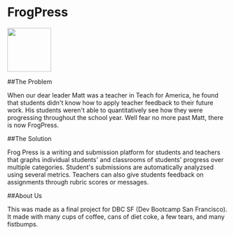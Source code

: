 FrogPress
=========

<img style = "width: 100px" src = "http://frogpress.herokuapp.com/assets/frog-transparent-e0a3ab57389c0c9660d8043222f477c4.png/"/>

##The Problem

When our dear leader Matt was a teacher in Teach for America, he found that students didn't know how to apply teacher feedback to their future work. His students weren't able to quantitatively see how they were progressing throughout the school year. Well fear no more past Matt, there is now FrogPress. 

##The Solution

Frog Press is a writing and submission platform for students and teachers that graphs individual students' and classrooms of students' progress over multiple categories. Student's submissions are automatically analyzsed using several metrics. Teachers can also give students feedback on assignments through rubric scores or messages. 

##About Us

This was made as a final project for DBC SF (Dev Bootcamp San Francisco). It made with many cups of coffee, cans of diet coke, a few tears, and many fistbumps. 
